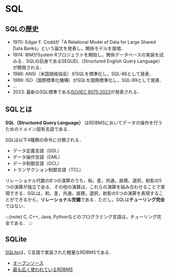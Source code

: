 # SQL

## SQLの歴史

- 1970: Edgar F. Coddが「A Relational Model of Data for Large Shared Data Banks」という論文を発表し，関係モデルを提唱．
- 1974: IBMがSystem Rプロジェクトを開始し，関係データベースの実装を試みる．SQLの前身であるSEQUEL（Structured English Query Language）が開発される．
- 1986: ANSI（米国規格協会）がSQLを標準化し，SQL-86として発表．
- 1989: ISO（国際標準化機構）がSQLを国際標準化し，SQL-89として発表．
- ...
- 2023: 最新のSQL標準である[ISO/IEC 9075:2023](https://www.iso.org/standard/76583.html)が発表される．

## SQLとは

**SQL（Structured Query Language）** はRDBMSにおいてデータの操作を行うためのドメイン固有言語である．

SQLは以下4種類の命令に分類される．

- データ定義言語（DDL）
- データ操作言語（DML）
- データ制御言語（DCL）
- トランザクション制御言語（TCL）

リレーショナル代数の8つの演算のうち，和，差，共通，直積，選択，射影の5つの演算が独立である．その他の演算は，これらの演算を組み合わせることで実現できる．SQLは，和，差，共通，直積，選択，射影の5つの演算を表現することができるから，**リレーショナル完備**である．ただし，SQLは**チューリング完全**ではない．

:::{note}
C, C++, Java, Pythonなどのプログラミング言語は，チューリング完全である．
:::

## SQLite

[SQLite](https://www.sqlite.org)は，C言語で実装された軽量なRDBMSである．

- [オープンソース](https://sqlite.org/src/doc/trunk/README.md)
- [最も広く使われているRDBMS](https://sqlite.org/mostdeployed.html)